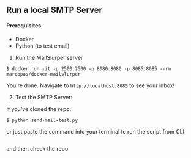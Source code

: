 ## Run a local SMTP Server

#### Prerequisites
- Docker
- Python (to test email)


1. Run the MailSlurper server
```
$ docker run -it -p 2500:2500 -p 8080:8080 -p 8085:8085 --rm marcopas/docker-mailslurper
```

You're done.  Navigate to `http://localhost:8085` to see your inbox!


2. Test the SMTP Server:

If you've cloned the repo:
```
$ python send-mail-test.py
```

or just paste the command into your terminal to run the script from CLI:
```

```

and then check the repo
